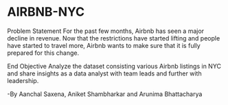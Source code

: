 # AIRBNB-NYC

Problem Statement
For the past few months, Airbnb has seen a major decline in revenue. Now that the restrictions have started lifting and people have started to travel more, Airbnb wants to make sure that it is fully prepared for this change.

End Objective
Analyze the dataset consisting various Airbnb listings in NYC and share insights as a data analyst with team leads and further with leadership.

-By Aanchal Saxena, Aniket Shambharkar and Arunima Bhattacharya 
